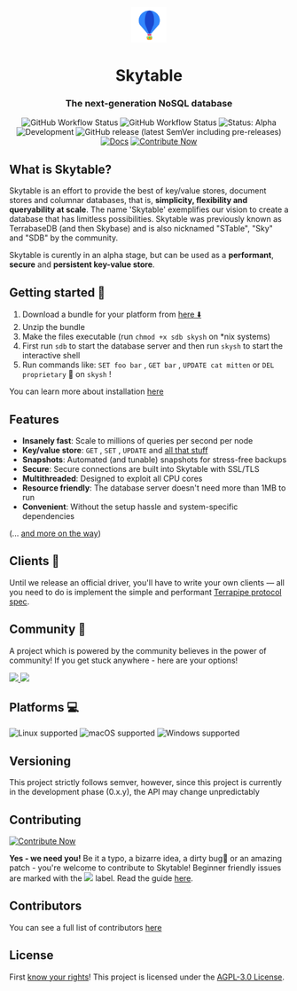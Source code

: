 <html>
<div align="center">
<img src="assets/logo.jpg" height=64 width=64>
<h1>Skytable</h1><h3>The next-generation NoSQL database</h3>

![GitHub Workflow Status](https://img.shields.io/github/workflow/status/skybasedb/skybase/Test%20(push)) ![GitHub Workflow Status](https://img.shields.io/github/workflow/status/skybasedb/skybase/Sync%20with%20mirrors?label=mirror%20sync) ![Status: Alpha](https://img.shields.io/badge/status-alpha-critical?style=flat-square) ![Development](https://img.shields.io/badge/development-regular-32CD32?style=flat-square) ![GitHub release (latest SemVer including pre-releases)](https://img.shields.io/github/v/release/skybasedb/skybase?include_prereleases&sort=semver&style=flat-square)
[![Docs](https://img.shields.io/badge/readthedocs-here-blueviolet?style=flat-square)](https://skytable.github.io/docs)  [![Contribute Now](https://img.shields.io/badge/%F0%9F%8C%9Fcontribute-now-a94064)](https://ohsayan.github.io/skythanks)

</div>
</html>

## What is Skytable?

Skytable is an effort to provide the best of key/value stores, document stores and columnar databases, that is, **simplicity, flexibility and queryability at scale**. The name 'Skytable' exemplifies our vision to create a database that has limitless possibilities. Skytable was previously known as TerrabaseDB (and then Skybase) and is also nicknamed "STable", "Sky" and "SDB" by the community.

Skytable is curently in an alpha stage, but can be used as a **performant**, **secure** and **persistent key-value store**.

## Getting started 🚀

1. Download a bundle for your platform from [here ⬇️ ](https://github.com/skytable/skytable/releases)
2. Unzip the bundle
3. Make the files executable (run `chmod +x sdb skysh` on *nix systems)
4. First run `sdb` to start the database server and then run `skysh` to start the interactive shell
5. Run commands like: `SET foo bar` , `GET bar` , `UPDATE cat mitten` or `DEL proprietary` 🤪 on `skysh` !

You can learn more about installation [here](https://skytable.github.io/docs/getting-started/)

## Features

* **Insanely fast**: Scale to millions of queries per second per node
* **Key/value store**: `GET` , `SET` , `UPDATE` and [all that stuff](https://skytable.github.io/docs/actions/overview)
* **Snapshots**: Automated (and tunable) snapshots for stress-free backups
* **Secure**: Secure connections are built into Skytable with SSL/TLS
* **Multithreaded**: Designed to exploit all CPU cores
* **Resource friendly**: The database server doesn't need more than 1MB to run
* **Convenient**: Without the setup hassle and system-specific dependencies

(... [and more on the way](https://github.com/skytable/skytable/labels/roadmap))

## Clients 🔌

Until we release an official driver, you'll have to write your own clients — all you need to do is implement the simple and performant [Terrapipe protocol spec](https://skytable.github.io/docs/protocol/terrapipe).

## Community 👐

A project which is powered by the community believes in the power of community! If you get stuck anywhere - here are your options!
<html>
<a href="https://gitter.im/skybasedb/community"><img src="https://img.shields.io/badge/chat%20on-gitter-ed1965?logo=gitter&style=flat-square"></img>
</a><a href="https://discord.gg/vJY5sf69fR"><img src="https://img.shields.io/badge/talk-on%20discord-7289DA?logo=discord&style=flat-square"></img></a>
</html>

## Platforms 💻

![Linux supported](https://img.shields.io/badge/Linux%20x86__64-supported%20✓-228B22?style=flat-square&logo=linux) ![macOS supported](https://img.shields.io/badge/macOS%20x86__64-supported%20✓-228B22?style=flat-square&logo=apple) ![Windows supported](https://img.shields.io/badge/Windows%20x86__64-supported%20✓-228B22?style=flat-square&logo=windows)

## Versioning 

This project strictly follows semver, however, since this project is currently in the development phase (0.x.y), the API may change unpredictably

## Contributing

[![Contribute Now](https://img.shields.io/badge/%F0%9F%8C%9Fcontribute-now-a94064?style=for-the-badge)](https://ohsayan.github.io/skythanks)

**Yes - we need you!** Be it a typo, a bizarre idea, a dirty bug🐞 or an amazing patch - you're welcome to contribute to Skytable! Beginner friendly issues are marked with the [<img src=https://img.shields.io/badge/L--easy-C71585>](https://github.com/skytable/skytable/labels/L-easy) label. Read the guide [here](./CONTRIBUTING.md).

## Contributors

You can see a full list of contributors [here](https://ohsayan.github.io/skythanks)

## License

First [know your rights](https://medium.com/swlh/understanding-the-agpl-the-most-misunderstood-license-86fd1fe91275)! This project is licensed under the [AGPL-3.0 License](./LICENSE).
